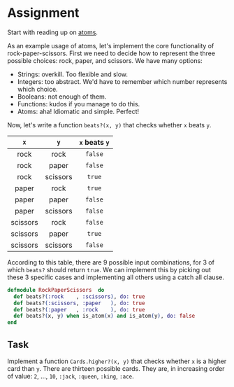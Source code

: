# Assignment

Start with reading up on [atoms](../../reading-materials/atoms.md).

As an example usage of atoms, let's implement the core functionality of rock-paper-scissors.
First we need to decide how to represent the three possible choices: rock, paper, and scissors.
We have many options:

* Strings: overkill. Too flexible and slow.
* Integers: too abstract. We'd have to remember which number represents which choice.
* Booleans: not enough of them.
* Functions: kudos if you manage to do this.
* Atoms: aha! Idiomatic and simple. Perfect!

Now, let's write a function `beats?(x, y)` that checks whether `x` beats `y`.

| `x` | `y` | `x` beats `y` |
|:-:|:-:|:-:|
|rock|rock|`false`|
|rock|paper|`false`|
|rock|scissors|`true`|
|paper|rock|`true`|
|paper|paper|`false`|
|paper|scissors|`false`|
|scissors|rock|`false`|
|scissors|paper|`true`|
|scissors|scissors|`false`|

According to this table, there are 9 possible input combinations,
for 3 of which `beats?` should return `true`. We can implement this
by picking out these 3 specific cases and implementing all others
using a catch all clause.

```elixir
defmodule RockPaperScissors  do
  def beats?(:rock    , :scissors), do: true
  def beats?(:scissors, :paper   ), do: true
  def beats?(:paper   , :rock    ), do: true
  def beats?(x, y) when is_atom(x) and is_atom(y), do: false
end
```

## Task

Implement a function `Cards.higher?(x, y)` that checks whether `x` is a higher card than `y`.
There are thirteen possible cards. They are, in increasing order of value: `2`, ..., `10`, `:jack`, `:queen`, `:king`, `:ace`.
